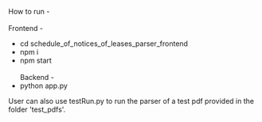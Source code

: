 How to run -\
\
Frontend -
- cd schedule_of_notices_of_leases_parser_frontend
- npm i
- npm start\
\
Backend -
- python app.py



User can also use testRun.py to run the parser of a test pdf provided in the folder 'test_pdfs'.

